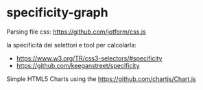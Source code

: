 # specificity-graph

Parsing file css:
https://github.com/jotform/css.js

la specificità dei selettori e tool per calcolarla:
- https://www.w3.org/TR/css3-selectors/#specificity
- https://github.com/keeganstreet/specificity

Simple HTML5 Charts using the <canvas>
https://github.com/chartjs/Chart.js